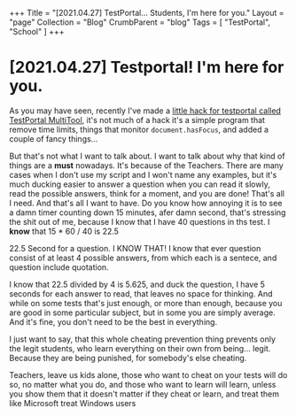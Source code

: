 +++
Title = "[2021.04.27] TestPortal... Students, I'm here for you."
Layout = "page"
Collection = "Blog"
CrumbParent = "blog"
Tags = [ "TestPortal", "School" ]
+++

# [2021.04.27] Testportal! I'm here for you.

As you may have seen, recently I've made a [little hack for testportal called TestPortal MultiTool](/projects/testportal-multitool/), it's not much of a hack it's a simple program that remove time limits, things that monitor `document.hasFocus`, and added a couple of fancy things...

But that's not what I want to talk about. I want to talk about why that kind of things are a **must** nowadays. It's because of the Teachers. There are many cases when I don't use my script and I won't name any examples, but it's much ducking easier to answer a question when you can read it slowly, read the possible answers, think for a moment, and you are done! That's all I need. And that's all I want to have. Do you know how annoying it is to see a damn timer counting down 15 minutes, afer damn second, that's stressing the shit out of me, because I know that I have 40 questions in ths test. I **know** that 15 \* 60 / 40 is 22.5

22.5 Second for a question. I KNOW THAT! I know that ever question consist of at least 4 possible answers, from which each is a sentece, and question include quotation.

I know that 22.5 divided by 4 is 5.625, and duck the question, I have 5 seconds for each answer to read, that leaves no space for thinking. And while on some tests that's just enough, or more than enough, because you are good in some particular subject, but in some you are simply average. And it's fine, you don't need to be the best in everything.

I just want to say, that this whole cheating prevention thing prevents only the legit students, who learn everything on their own from being... legit. Because they are being punished, for somebody's else cheating.

Teachers, leave us kids alone, those who want to cheat on your tests will do so, no matter what you do, and those who want to learn will learn, unless you show them that it doesn't matter if they cheat or learn, and treat them like Microsoft treat Windows users